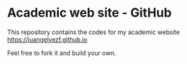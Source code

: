 # Academic web site - GitHub

This repository contains the codes for my academic website https://juangelvezf.github.io 

Feel free to fork it and build your own. 
